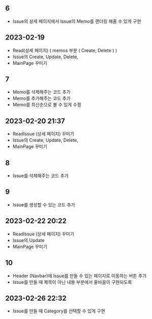## 6

- Issue의 상세 페이지에서 Issue의 Memo를 랜더링 해줄 수 있게 구현

## 2023-02-19

- Read(상세 페이지) ( memos 부분 ( Create, Delete ) )
- Issue의 Create, Update, Delete,
- MainPage 꾸미기

## 7

- Memo를 삭제해주는 코드 추가
- Memo를 추가해주는 코드 추가
- Memo를 최신순으로 볼 수 있게 수정

## 2023-02-20 21:37

- ReadIssue (상세 페이지) 꾸미기
- Issue의 Create, Update, Delete,
- MainPage 꾸미기

## 8

- Issue를 삭제해주는 코드 추가

## 9

- Issue를 생성할 수 있는 코드 추가

## 2023-02-22 20:22

- ReadIssue (상세 페이지) 꾸미기
- Issue의 Update
- MainPage 꾸미기

## 10

- Header (Navbar)에 Issue를 만들 수 있는 페이지로 이동하는 버튼 추가
- Issue를 만들 때 제목이 아닌 내용 부분에서 줄바꿈이 구현되도록

## 2023-02-26 22:32

- Issue를 만들 때 Category를 선택할 수 있게 구현
